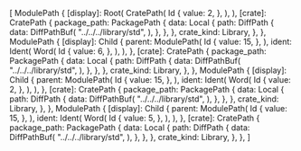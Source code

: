 [
    ModulePath {
        [display]: Root(
            CratePath(
                Id {
                    value: 2,
                },
            ),
        ),
        [crate]: CratePath {
            package_path: PackagePath {
                data: Local {
                    path: DiffPath {
                        data: DiffPathBuf(
                            "../../../library/std",
                        ),
                    },
                },
            },
            crate_kind: Library,
        },
    },
    ModulePath {
        [display]: Child {
            parent: ModulePath(
                Id {
                    value: 15,
                },
            ),
            ident: Ident(
                Word(
                    Id {
                        value: 6,
                    },
                ),
            ),
        },
        [crate]: CratePath {
            package_path: PackagePath {
                data: Local {
                    path: DiffPath {
                        data: DiffPathBuf(
                            "../../../library/std",
                        ),
                    },
                },
            },
            crate_kind: Library,
        },
    },
    ModulePath {
        [display]: Child {
            parent: ModulePath(
                Id {
                    value: 15,
                },
            ),
            ident: Ident(
                Word(
                    Id {
                        value: 2,
                    },
                ),
            ),
        },
        [crate]: CratePath {
            package_path: PackagePath {
                data: Local {
                    path: DiffPath {
                        data: DiffPathBuf(
                            "../../../library/std",
                        ),
                    },
                },
            },
            crate_kind: Library,
        },
    },
    ModulePath {
        [display]: Child {
            parent: ModulePath(
                Id {
                    value: 15,
                },
            ),
            ident: Ident(
                Word(
                    Id {
                        value: 5,
                    },
                ),
            ),
        },
        [crate]: CratePath {
            package_path: PackagePath {
                data: Local {
                    path: DiffPath {
                        data: DiffPathBuf(
                            "../../../library/std",
                        ),
                    },
                },
            },
            crate_kind: Library,
        },
    },
]